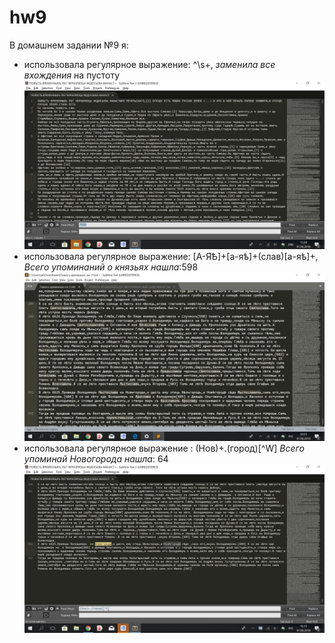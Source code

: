 # hw9
В домашнем задании №9 я:
- использовала регулярное выражение: ^\s+, *заменила все вхождения* на пустоту
![alt-текст](https://raw.githubusercontent.com/kristinamalkova/hw9/master/2018-06-01_15-20-48.png)
- использовала регулярное выражение: [А-ЯѢ]+[а-яѣ]+(слав)[а-яѣ]+, *Всего упоминаний о князьях нашла*:598
![alt-текст](https://raw.githubusercontent.com/kristinamalkova/hw9/master/2018-06-01_20-25-48.png)
- использовала регулярное выражение : (Нов)+.(город)[^W] *Всего упоминай Новогорода нашла*: 64
![alt-текст](https://raw.githubusercontent.com/kristinamalkova/hw9/master/2018-06-01_16-15-37.png)

